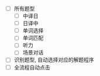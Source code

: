 - [ ] 所有题型
  - [ ] 中译日
  - [ ] 日译中
  - [ ] 单词选择
  - [ ] 单词匹配
  - [ ] 听力
  - [ ] 场景对话
- [ ] 识别题型, 自动选择对应的解题程序
- [ ] 全流程自动点击
